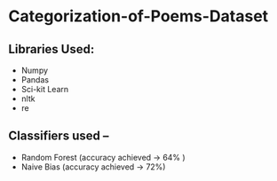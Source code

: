 # Categorization-of-Poems-Dataset


## Libraries Used:
* Numpy
* Pandas
* Sci-kit Learn
* nltk
* re

## Classifiers used – 
* Random Forest         (accuracy achieved -> 64% )
* Naive Bias            (accuracy achieved -> 72%)
